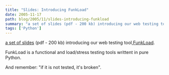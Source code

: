 ```yaml
---
title: "Slides: Introducing FunkLoad"
date: 2005-11-17
path: blog/2005/11/slides-introducing-funkload
summary: "a set of slides (pdf - 200 kb) introducing our web testing tool,FunkLoad."
tags: ['Python']
---
```


<a href="/assets/pdf/introducing-funkload.pdf?nocache=">
a set of slides</a> (pdf - 200 kb) introducing our web testing tool,<a href="http://funkload.nuxeo.org/">FunkLoad</a>.

FunkLoad is a functional and load/stress testing tools writtent in pure
Python.

And remember: "if it is not tested, it's broken". 

